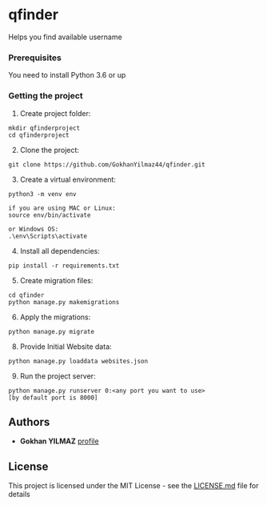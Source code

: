 # qfinder
Helps you find available username

### Prerequisites

You need to install Python 3.6 or up


### Getting the project

1. Create project folder:
```
mkdir qfinderproject
cd qfinderproject
```
2. Clone the project:
```
git clone https://github.com/GokhanYilmaz44/qfinder.git
```
3. Create a virtual environment:
```
python3 -m venv env

if you are using MAC or Linux:
source env/bin/activate

or Windows OS:
.\env\Scripts\activate
```
4. Install all dependencies:
```
pip install -r requirements.txt
```
5. Create migration files:
```
cd qfinder
python manage.py makemigrations
```
6. Apply the migrations:
```
python manage.py migrate
```
8. Provide Initial Website data:
```
python manage.py loaddata websites.json
```
9. Run the project server:
```
python manage.py runserver 0:<any port you want to use>
[by default port is 8000]
```

## Authors
* **Gokhan YILMAZ** [profile](https://github.com/GokhanYilmaz44)

## License

This project is licensed under the MIT License - see the [LICENSE.md](LICENSE.md) file for details


